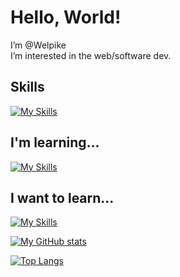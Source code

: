 # Hello, World!

I’m @Welpike  
I’m interested in the web/software dev.

## Skills
[![My Skills](https://skillicons.dev/icons?i=python,django,html,css,js,php,git,github)](https://skillicons.dev)

## I'm learning...
[![My Skills](https://skillicons.dev/icons?i=svelte,nodejs,adonis,ts,laravel,cpp)](https://skillicons.dev)

## I want to learn...
[![My Skills](https://skillicons.dev/icons?i=alpinejs,ruby,symphony,docker,githubactions,gitlab)](https://skillicons.dev)

[![My GitHub stats](https://github-readme-stats.vercel.app/api?username=Welpike&show_icons=true&theme=radical)](https://github.com/Welpike)

[![Top Langs](https://github-readme-stats.vercel.app/api/top-langs/?username=Welpike&hide=html,makefile&layout=compact)](https://github.com/Welpike)
